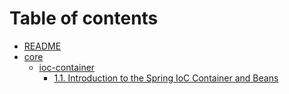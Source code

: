 # Table of contents

* [README](README.md)
* [core](core/README.md)
  * [ioc-container](core/ioc-container/README.md)
    * [1.1. Introduction to the Spring IoC Container and Beans](core/ioc-container/1.1\_intro\_to\_the\_spring\_ioc\_container\_and\_beans.md)

